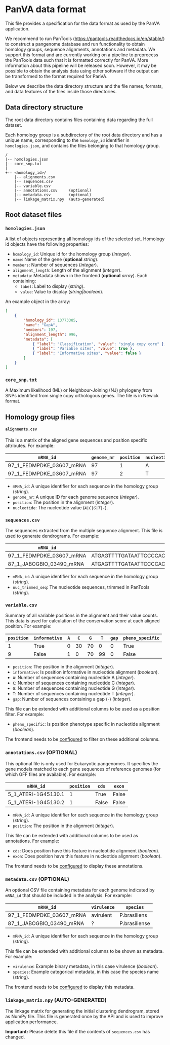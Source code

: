 # PanVA data format

This file provides a specification for the data format as used by the PanVA application. 

We recommend to run PanTools (<https://pantools.readthedocs.io/en/stable/>) to construct a pangenome database and run functionality to obtain homology groups, sequence alignments, annotations and metadata. We support this format and are currently working on a pipeline to preprocess the PanTools data such that it is formatted correctly for PanVA. More information about this pipeline will be released soon. However, it may be possible to obtain the analysis data using other software if the output can be transformed to the format required for PanVA.

Below we describe the data directory structure and the file names, formats, and data features of the files inside those directories.

## Data directory structure 

The root data directory contains files containing data regarding the full dataset.

Each homology group is a subdirectory of the root data directory and has a unique name, corresponding to the `homology_id` identifier in `homologies.json`, and contains the files belonging to that homology group.

```
/
|-- homologies.json
|-- core_snp.txt
|
+-- <homology_id>/
    |-- alignments.csv
    |-- sequences.csv
    |-- variable.csv
    |-- annotations.csv     (optional)
    |-- metadata.csv        (optional)
    |-- linkage_matrix.npy  (auto-generated)
```


## Root dataset files

### `homologies.json`

A list of objects representing all homology ids of the selected set. Homology id objects have the following properties:

* `homology_id`: Unique id for the homology group (_integer_).
* `name`: Name of the gene (**optional** _string_).
* `members`: Number of sequences (_integer_).
* `alignment_length`: Length of the alignment (_integer_).
* `metadata`: Metadata shown in the frontend (**optional** _array_). Each containing:
    * `label`: Label to display (_string_).
    * `value`: Value to display (_string|boolean_).

An example object in the array:
```json
[
    {
        "homology_id": 13773385,
        "name": "GapA",
        "members": 197,
        "alignment_length": 996,
        "metadata": [
            { "label": "Classification", "value": "single copy core" },
            { "label": "Variable sites", "value": true },
            { "label": "Informative sites", "value": false }
        ]
    }
]
```


### `core_snp.txt`

A Maximum likelihood (ML) or Neighbour-Joining (NJ) phylogeny from SNPs identified from single copy orthologous genes. The file is in Newick format. 


## Homology group files

#### `alignments.csv`

This is a matrix of the aligned gene sequences and position specific attributes. For example:

| `mRNA_id`                | `genome_nr` | `position` | `nucleotide` |
|--------------------------|-------------|------------|--------------|
| 97_1_FEDMPDKE_03607_mRNA | 97          | 1          | A            |
| 97_1_FEDMPDKE_03607_mRNA | 97          | 2          | T            |

* `mRNA_id`: A unique identifier for each sequence in the homology group (_string_).
* `genome_nr`: A unique ID for each genome sequence (_integer_).
* `position`: The position in the alignment (_integer_).
* `nucleotide`: The nucleotide value (_`A|C|G|T|-`_).


### `sequences.csv`

The sequences extracted from the multiple sequence alignment. This file is used to generate dendrograms. For example:

| `mRNA_id`                | `nuc_trimmed_seq`                                         |
|--------------------------|-----------------------------------------------------------|
| 97_1_FEDMPDKE_03607_mRNA | ATGAGTTTTGATAATTCCCCACAATCACGCCTGATCCTAACCATGATGGGAGCC... |
| 87_1_JABOGBIO_03490_mRNA | ATGAGTTTTGATAATTCCCCACAATCACGCCTGATCCTAACCATGATGGGAGCC... |

* `mRNA_id`: A unique identifier for each sequence in the homology group (_string_).
* `nuc_trimmed_seq`: The nucleotide sequences, trimmed in PanTools (_string_).


### `variable.csv`

Summary of all variable positions in the alignment and their value counts. This data is used for calculation of the conservation score at each aligned position. For example:

| `position` | `informative` | `A` | `C` | `G` | `T` | `gap` | `pheno_specific` |
|------------|---------------|-----|-----|-----|-----|-------|------------------|
| 1          | True          | 0   | 30  | 70  | 0   | 0     | True             |
| 9          | False         | 1   | 0   | 70  | 99  | 0     | False            |

* `position`: The position in the alignment (_integer_).
* `informative`: Is position informative in nucleotide alignment (_boolean_).
* `A`: Number of sequences containing nucleotide A (_integer_).
* `C`: Number of sequences containing nucleotide C (_integer_).
* `G`: Number of sequences containing nucleotide G (_integer_).
* `T`: Number of sequences containing nucleotide T (_integer_).
* `gap`: Number of sequences containing a gap (-) (_integer_).

This file can be extended with additional columns to be used as a position filter. For example:

* `pheno_specific`: Is position phenotype specific in nucleotide alignment (_boolean_).

The frontend needs to be [configured](../../frontend/docs/config.md) to filter on these additional columns.


### `annotations.csv` (OPTIONAL)

This optional file is only used for Eukaryotic pangenomes. It specifies the gene models matched to each gene sequences of reference genomes (for which GFF files are available). For example:

| `mRNA_id`           | `position` | `cds` | `exon` |
|---------------------|------------|-------|--------|
| 5_1_ATERI-1G45130.1 | 1          | True  | False  |
| 5_1_ATERI-1G45130.2 | 1          | False | False  |

* `mRNA_id`: A unique identifier for each sequence in the homology group (_string_).
* `position`: The position in the alignment (_integer_).

This file can be extended with additional columns to be used as annotations. For example:

* `cds`: Does position have this feature in nucleotide alignment (_boolean_).
* `exon`: Does position have this feature in nucleotide alignment (_boolean_).

The frontend needs to be [configured](../../frontend/docs/config.md) to display these annotations.


### `metadata.csv` (OPTIONAL)

An optional CSV file containing metadata for each genome indicated by `mRNA_id` that should be included in the analysis. For example: 

| `mRNA_id`                | `virulence` | `species`     |
|--------------------------|-------------|---------------|
| 97_1_FEDMPDKE_03607_mRNA | avirulent   | P.brasiliens  |
| 87_1_JABOGBIO_03490_mRNA | ?           | P.brasiliense |

* `mRNA_id`: A unique identifier for each sequence in the homology group (_string_).

This file can be extended with additional columns to be shown as metadata. For example:

* `virulence`: Example binary metadata, in this case virulence (_boolean_).
* `species`: Example categorical metadata, in this case the species name (_string_).

The frontend needs to be [configured](../../frontend/docs/config.md) to display this metadata.


### `linkage_matrix.npy` (AUTO-GENERATED)

The linkage matrix for generating the initial clustering dendrogram, stored as NumPy file. This file is generated once by the API and is used to improve application performance.

**Important:** Please delete this file if the contents of `sequences.csv` has changed.


